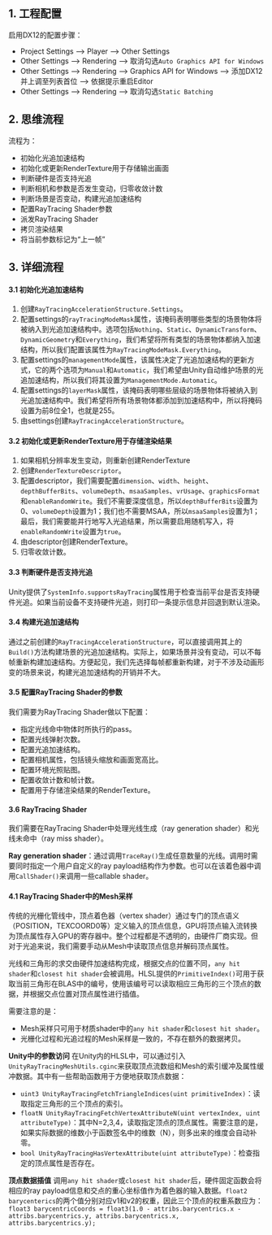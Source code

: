 ## 1. 工程配置

启用DX12的配置步骤：
- Project Settings --> Player --> Other Settings
- Other Settings --> Rendering --> 取消勾选`Auto Graphics API for Windows`
- Other Settings --> Rendering --> Graphics API for Windows --> 添加DX12并上调至列表首位 --> 依据提示重启Editor
- Other Settings --> Rendering --> 取消勾选`Static Batching`

## 2. 思维流程

流程为：
- 初始化光追加速结构
- 初始化或更新RenderTexture用于存储输出画面
- 判断硬件是否支持光追
- 判断相机和参数是否发生变动，归零收敛计数
- 判断场景是否变动，构建光追加速结构
- 配置RayTracing Shader参数
- 派发RayTracing Shader
- 拷贝渲染结果
- 将当前参数标记为“上一帧”

## 3. 详细流程

#### 3.1 初始化光追加速结构
1. 创建`RayTracingAccelerationStructure.Settings`。
2. 配置settings的`rayTracingModeMask`属性，该掩码表明哪些类型的场景物体将被纳入到光追加速结构中。选项包括`Nothing`、`Static`、`DynamicTransform`、`DynamicGeometry`和`Everything`，我们希望将所有类型的场景物体都纳入加速结构，所以我们配置该属性为`RayTracingModeMask.Everything`。
3. 配置settings的`managementMode`属性，该属性决定了光追加速结构的更新方式，它的两个选项为`Manual`和`Automatic`，我们希望由Unity自动维护场景的光追加速结构，所以我们将其设置为`ManagementMode.Automatic`。
4. 配置settings的`layerMask`属性，该掩码表明哪些层级的场景物体将被纳入到光追加速结构中。我们希望将所有场景物体都添加到加速结构中，所以将掩码设置为前8位全1，也就是255。
5. 由settings创建`RayTracingAccelerationStructure`。

#### 3.2 初始化或更新RenderTexture用于存储渲染结果
1. 如果相机分辨率发生变动，则重新创建RenderTexture
2. 创建`RenderTextureDescriptor`。
3. 配置descriptor，我们需要配置`dimension`、`width`、`height`、`depthBufferBits`、`volumeDepth`、`msaaSamples`、`vrUsage`、`graphicsFormat`和`enableRandomWrite`。我们不需要深度信息，所以`depthBufferBits`设置为0、`volumeDepth`设置为1；我们也不需要MSAA，所以`msaaSamples`设置为1；最后，我们需要能并行地写入光追结果，所以需要启用随机写入，将`enableRandomWrite`设置为`true`。
4. 由descriptor创建RenderTexture。
5. 归零收敛计数。

#### 3.3 判断硬件是否支持光追
Unity提供了`SystemInfo.supportsRayTracing`属性用于检查当前平台是否支持硬件光追。如果当前设备不支持硬件光追，则打印一条提示信息并回退到默认渲染。

#### 3.4 构建光追加速结构
通过之前创建的`RayTracingAccelerationStructure`，可以直接调用其上的`Build()`方法构建场景的光追加速结构。实际上，如果场景并没有变动，可以不每帧重新构建加速结构。方便起见，我们先选择每帧都重新构建，对于不涉及动画形变的场景来说，构建光追加速结构的开销并不大。

#### 3.5 配置RayTracing Shader的参数
我们需要为RayTracing Shader做以下配置：
- 指定光线命中物体时所执行的pass。
- 配置光线弹射次数。
- 配置光追加速结构。
- 配置相机属性，包括镜头缩放和画面宽高比。
- 配置环境光照贴图。
- 配置收敛计数和帧计数。
- 配置用于存储渲染结果的RenderTexture。

#### 3.6 RayTracing Shader
我们需要在RayTracing Shader中处理光线生成（ray generation  shader）和光线未命中（ray miss shader）。

**Ray generation shader**：通过调用`TraceRay()`生成任意数量的光线。调用时需要同时指定一个用户自定义的ray payload结构作为参数。也可以在该着色器中调用`CallShader()`来调用一些callable shader。

#### 4.1 RayTracing Shader中的Mesh采样
传统的光栅化管线中，顶点着色器（vertex shader）通过专门的顶点语义（POSITION，TEXCOORD0等）定义输入的顶点信息，GPU将顶点输入流转换为顶点属性存入GPU的寄存器中。整个过程都是不透明的，由硬件厂商实现。但对于光追来说，我们需要手动从Mesh中读取顶点信息并解码顶点属性。

光线和三角形的求交由硬件加速结构完成，根据交点的位置不同，`any hit shader`和`closest hit shader`会被调用。HLSL提供的`PrimitiveIndex()`可用于获取当前三角形在BLAS中的编号，使用该编号可以读取相应三角形的三个顶点的数据，并根据交点位置对顶点属性进行插值。

需要注意的是：
- Mesh采样只可用于材质shader中的`any hit shader`和`closest hit shader`。
- 光栅化过程和光追过程的Mesh采样是一致的，不存在额外的数据拷贝。

**Unity中的参数访问**
在Unity内的HLSL中，可以通过引入`UnityRayTracingMeshUtils.cginc`来获取顶点流数组和Mesh的索引缓冲及属性缓冲数据。其中有一些帮助函数用于方便地获取顶点数据：
- `uint3 UnityRayTracingFetchTriangleIndices(uint primitiveIndex)`：读取指定三角形的三个顶点的索引。
- `floatN UnityRayTracingFetchVertexAttributeN(uint vertexIndex, uint attributeType)`：其中N=2,3,4，读取指定顶点的顶点属性。需要注意的是，如果实际数据的维数小于函数签名中的维数（N），则多出来的维度会自动补零。
- `bool UnityRayTracingHasVertexAttribute(uint attributeType)`：检查指定的顶点属性是否存在。

**顶点数据插值**
调用`any hit shader`或`closest hit shader`后，硬件固定函数会将相应的ray payload信息和交点的重心坐标值作为着色器的输入数据。`float2 barycenterics`的两个值分别对应v1和v2的权重，因此三个顶点的权重系数应为：
`float3 barycentricCoords = float3(1.0 - attribs.barycentrics.x - attribs.barycentrics.y, attribs.barycentrics.x, attribs.barycentrics.y);`
